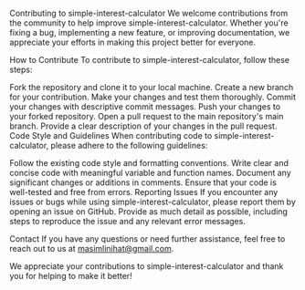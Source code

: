 Contributing to simple-interest-calculator
We welcome contributions from the community to help improve simple-interest-calculator. Whether you're fixing a bug, implementing a new feature, or improving documentation, we appreciate your efforts in making this project better for everyone.

How to Contribute
To contribute to simple-interest-calculator, follow these steps:

Fork the repository and clone it to your local machine.
Create a new branch for your contribution.
Make your changes and test them thoroughly.
Commit your changes with descriptive commit messages.
Push your changes to your forked repository.
Open a pull request to the main repository's main branch.
Provide a clear description of your changes in the pull request.
Code Style and Guidelines
When contributing code to simple-interest-calculator, please adhere to the following guidelines:

Follow the existing code style and formatting conventions.
Write clear and concise code with meaningful variable and function names.
Document any significant changes or additions in comments.
Ensure that your code is well-tested and free from errors.
Reporting Issues
If you encounter any issues or bugs while using simple-interest-calculator, please report them by opening an issue on GitHub. Provide as much detail as possible, including steps to reproduce the issue and any relevant error messages.

Contact
If you have any questions or need further assistance, feel free to reach out to us at masimlinihat@gmail.com.

We appreciate your contributions to simple-interest-calculator and thank you for helping to make it better!
